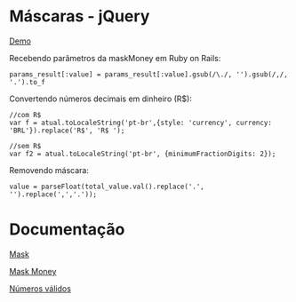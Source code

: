 # Máscaras - jQuery

[Demo](https://raw.githack.com/ValterAndrei/mask/master/index.html)


Recebendo parâmetros da maskMoney em Ruby on Rails:

```
params_result[:value] = params_result[:value].gsub(/\./, '').gsub(/,/, '.').to_f
```

Convertendo números decimais em dinheiro (R$):

```
//com R$
var f = atual.toLocaleString('pt-br',{style: 'currency', currency: 'BRL'}).replace('R$', 'R$ ');

//sem R$
var f2 = atual.toLocaleString('pt-br', {minimumFractionDigits: 2});
```

Removendo máscara:
```
value = parseFloat(total_value.val().replace('.', '').replace(',','.'));
```

# Documentação

[Mask](https://igorescobar.github.io/jQuery-Mask-Plugin/docs.html)

[Mask Money](http://plentz.github.io/jquery-maskmoney/)

[Números válidos](https://www.4devs.com.br/gerador_de_cpf)
